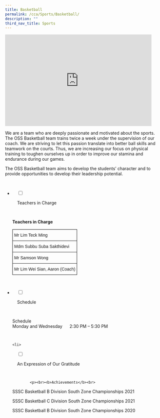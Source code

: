 ```yaml
---
title: Basketball
permalink: /cca/Sports/Basketball/
description: ""
third_nav_title: Sports
---
```

<iframe allowfullscreen="true" height="299" width="480" frameborder="0" src="https://docs.google.com/presentation/d/e/2PACX-1vTq7vj8cilfb9r2eancnz3ph5Pg6J0ABlSXL4DMyGphSZyzri-u4X1A8LzbuhkjUki0oXzxo8uBDAEH/embed?start=false&amp;loop=false&amp;delayms=3000"></iframe>

We are a team who are deeply passionate and motivated about the sports. The OSS Basketball team trains twice a week under the supervision of our coach. We are striving to let this passion translate into better ball skills and teamwork on the courts. Thus, we are increasing our focus on physical training to toughen ourselves up in order to improve our stamina and endurance during our games.

The OSS Basketball team aims to develop the students’ character and to provide opportunities to develop their leadership potential.

<ul class="jekyllcodex_accordion">

  <li>

    <input type="checkbox" id="accordion1">

    <label for="accordion1">Teachers in Charge</label>

    <div>

<p> <b>Teachers in Charge</b><br>
				
<style type="text/css">
.tg  {border-collapse:collapse;border-spacing:0;}
.tg td{border-color:black;border-style:solid;border-width:1px;font-family:Arial, sans-serif;font-size:14px;
  overflow:hidden;padding:10px 5px;word-break:normal;}
.tg th{border-color:black;border-style:solid;border-width:1px;font-family:Arial, sans-serif;font-size:14px;
  font-weight:normal;overflow:hidden;padding:10px 5px;word-break:normal;}
.tg .tg-0lax{text-align:left;vertical-align:top}
</style>
<table class="tg">
<thead>
  <tr>
    <th class="tg-0lax">Mr Lim Teck Ming</th>
  </tr>
</thead>
<tbody>
  <tr>
    <td class="tg-0lax">Mdm Subbu Suba Sakthidevi</td>
  </tr>
  <tr>
    <td class="tg-0lax">Mr Samson Wong</td>
  </tr>
  <tr>
    <td class="tg-0lax">Mr Lim Wei Sian, Aaron (Coach)</td>
  </tr>
</tbody>
</table>
			
</p>

    </div>

</li>
	<li>

    <input type="checkbox" id="accordion2">

    <label for="accordion2">Schedule </label>

    <div>

<p>Schedule<br> 
Monday and Wednesday      2:30 PM – 5:30 PM			<br></p>

    </div>

</li>
	
	<li>

    <input type="checkbox" id="accordion3">

    <label for="accordion3">An Expression of Our Gratitude</label>

    <div>

			<p><br><b>Achievements</b><br>
SSSC Basketball B Division South Zone Championships 2021<br> 
				
SSSC Basketball C Division South Zone Championships 2021<br>  
  
SSSC Basketball B Division South Zone Championships 2020<br>
			</p>
			
    </div>

</li>
	
	

	
</ul>